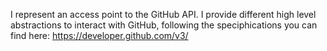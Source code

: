 I represent an access point to the GitHub API. 
I provide different high level abstractions to interact with GitHub, following the speciphications you can find here: https://developer.github.com/v3/